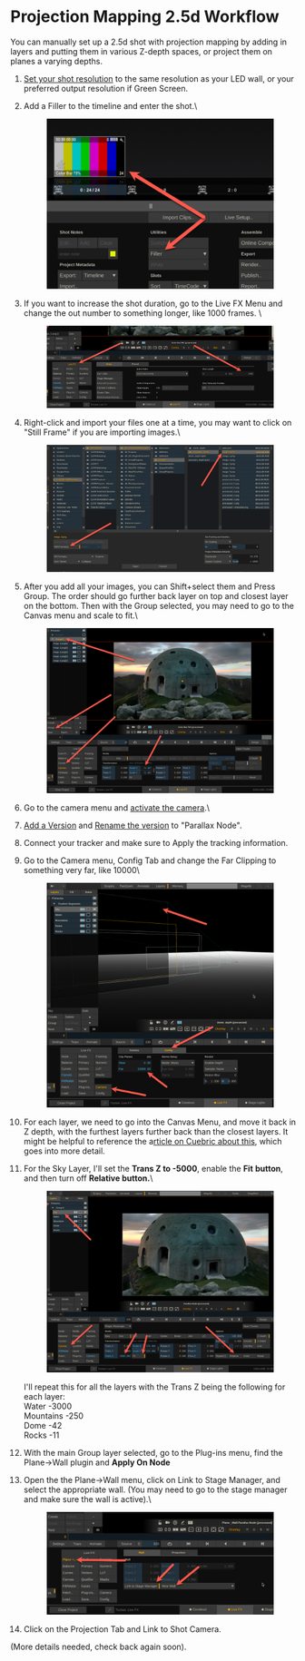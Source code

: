 # Projection Mapping 2.5d Workflow

You can manually set up a 2.5d shot with projection mapping by adding in layers and putting them in various Z-depth spaces, or project them on planes a varying depths. &#x20;

1. [Set your shot resolution](../getting-started/the-basics/change-shot-framerate-and-resolution.md) to the same resolution as your LED wall, or your preferred output resolution if Green Screen.&#x20;
2.  Add a Filler to the timeline and enter the shot.\


    <figure><img src="../.gitbook/assets/image.png" alt=""><figcaption></figcaption></figure>
3.  If you want to increase the shot duration, go to the Live FX Menu and change the out number to something longer, like 1000 frames. \


    <figure><img src="../.gitbook/assets/image (1).png" alt=""><figcaption></figcaption></figure>


4.  Right-click and import your files one at a time, you may want to click on "Still Frame" if you are importing images.\


    <figure><img src="../.gitbook/assets/image (2).png" alt=""><figcaption></figcaption></figure>


5.  After you add all your images, you can Shift+select them and Press Group. The order should go further back layer on top and closest layer on the bottom. Then with the Group selected, you may need to go to the Canvas menu and scale to fit.\


    <figure><img src="../.gitbook/assets/image (3).png" alt=""><figcaption></figcaption></figure>


6. Go to the camera menu and [activate the camera](../getting-started/the-basics/general-tips.md#activate-the-camera).\

7. [Add a Version](../getting-started/the-basics/general-tips.md#add-a-version) and [Rename the version](../getting-started/the-basics/general-tips.md#rename-a-version) to "Parallax Node".&#x20;
8. Connect your tracker and make sure to Apply the tracking information.
9.  Go to the Camera menu, Config Tab and change the Far Clipping to something very far, like 10000\


    <figure><img src="../.gitbook/assets/image (244).png" alt=""><figcaption></figcaption></figure>
10. For each layer, we need to go into the Canvas Menu, and move it back in Z depth, with the furthest layers further back than the closest layers. It might be helpful to reference the a[rticle on Cuebric about this](../cuebric-workflow/non-projection-mapping-with-cuebric.md#working-with-the-layers), which goes into more detail.&#x20;
11. For the Sky Layer, I'll set the **Trans Z to -5000**, enable the **Fit** **button**, and then turn off **Relative button.**\


    <figure><img src="../.gitbook/assets/image (245).png" alt=""><figcaption></figcaption></figure>

    I'll repeat this for all the layers with the Trans Z being the following for each layer:\
    Water -3000\
    Mountains -250\
    Dome -42\
    Rocks -11
12. With the main Group layer selected, go to the Plug-ins menu, find the Plane->Wall plugin and **Apply On Node**
13. Open the the Plane->Wall menu, click on Link to Stage Manager, and select the appropriate wall. (You may need to go to the stage manager and make sure the wall is active).\


    <figure><img src="../.gitbook/assets/image (246).png" alt=""><figcaption></figcaption></figure>


14. Click on the Projection Tab and Link to Shot Camera.

(More details needed, check back again soon).

